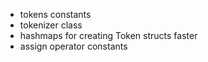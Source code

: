 - tokens constants
- tokenizer class
- hashmaps for creating Token structs faster
- assign operator constants